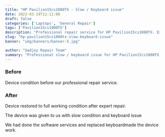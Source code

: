 ```yaml
---
title: "HP Pavilion15cs1000TX - Slow / Keyboard issue"
date: 2023-03-29T12:11:00
draft: false
categories: ['Laptops', 'General Repair']
tags: ['Pavilion15cs1000TX']
description: "Professional repair service for HP Pavilion15cs1000TX. Expert diagnosis and quality repairs in Bangalore."
slug: "hp-pavilion15cs1000tx-slow-keyboard-issue"
banner: "img/banners/banner-5.jpg"

author: "Gadjoy Repair Team"
summary: "Professional slow / keyboard issue for HP Pavilion15cs1000TX. Expert technicians, quality parts, warranty included."
---
```


### Before

Device condition before our professional repair service.

### After

Device restored to full working condition after expert repair.

The device was given to us with slow condition and keyboard issue

We had done the software services and replaced keyboardmade the device work.